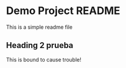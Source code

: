 # Demo Project README

This is a simple readme file

## Heading 2 prueba

This is bound to cause trouble!